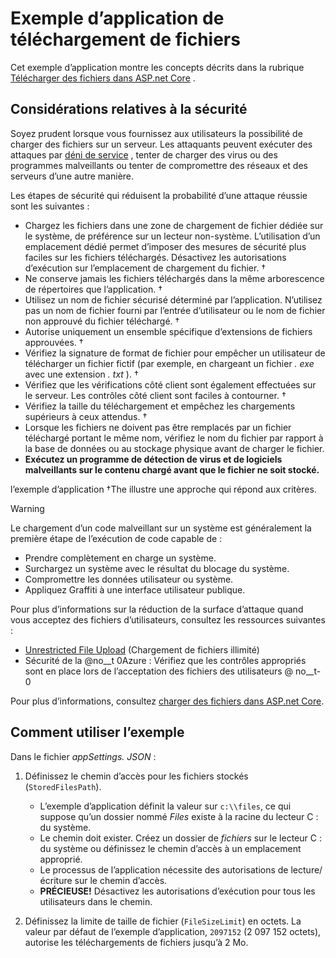 # <a name="upload-files-sample-app"></a>Exemple d’application de téléchargement de fichiers

Cet exemple d’application montre les concepts décrits dans la rubrique [Télécharger des fichiers dans ASP.net Core](https://docs.microsoft.com/aspnet/core/mvc/models/file-uploads) .

## <a name="security-considerations"></a>Considérations relatives à la sécurité

Soyez prudent lorsque vous fournissez aux utilisateurs la possibilité de charger des fichiers sur un serveur. Les attaquants peuvent exécuter des attaques par [déni de service](/windows-hardware/drivers/ifs/denial-of-service) , tenter de charger des virus ou des programmes malveillants ou tenter de compromettre des réseaux et des serveurs d’une autre manière.

Les étapes de sécurité qui réduisent la probabilité d’une attaque réussie sont les suivantes :

* Chargez les fichiers dans une zone de chargement de fichier dédiée sur le système, de préférence sur un lecteur non-système. L’utilisation d’un emplacement dédié permet d’imposer des mesures de sécurité plus faciles sur les fichiers téléchargés. Désactivez les autorisations d’exécution sur l’emplacement de chargement du fichier. &dagger;
* Ne conserve jamais les fichiers téléchargés dans la même arborescence de répertoires que l’application. &dagger;
* Utilisez un nom de fichier sécurisé déterminé par l’application. N’utilisez pas un nom de fichier fourni par l’entrée d’utilisateur ou le nom de fichier non approuvé du fichier téléchargé. &dagger;
* Autorise uniquement un ensemble spécifique d’extensions de fichiers approuvées. &dagger;
* Vérifiez la signature de format de fichier pour empêcher un utilisateur de télécharger un fichier fictif (par exemple, en chargeant un fichier *. exe* avec une extension *. txt* ). &dagger;
* Vérifiez que les vérifications côté client sont également effectuées sur le serveur. Les contrôles côté client sont faciles à contourner. &dagger;
* Vérifiez la taille du téléchargement et empêchez les chargements supérieurs à ceux attendus. &dagger;
* Lorsque les fichiers ne doivent pas être remplacés par un fichier téléchargé portant le même nom, vérifiez le nom du fichier par rapport à la base de données ou au stockage physique avant de charger le fichier.
* **Exécutez un programme de détection de virus et de logiciels malveillants sur le contenu chargé avant que le fichier ne soit stocké.**

l’exemple d’application &dagger;The illustre une approche qui répond aux critères.

> [!WARNING]
> Le chargement d’un code malveillant sur un système est généralement la première étape de l’exécution de code capable de :
>
> * Prendre complètement en charge un système.
> * Surchargez un système avec le résultat du blocage du système.
> * Compromettre les données utilisateur ou système.
> * Appliquez Graffiti à une interface utilisateur publique.
>
> Pour plus d’informations sur la réduction de la surface d’attaque quand vous acceptez des fichiers d’utilisateurs, consultez les ressources suivantes :
>
> * [Unrestricted File Upload](https://www.owasp.org/index.php/Unrestricted_File_Upload) (Chargement de fichiers illimité)
> * Sécurité de la @no__t 0Azure : Vérifiez que les contrôles appropriés sont en place lors de l’acceptation des fichiers des utilisateurs @ no__t-0

Pour plus d’informations, consultez [charger des fichiers dans ASP.net Core](https://docs.microsoft.com/aspnet/core/mvc/models/file-uploads).

## <a name="how-to-use-the-sample"></a>Comment utiliser l’exemple

Dans le fichier *appSettings. JSON* :

1. Définissez le chemin d’accès pour les fichiers stockés (`StoredFilesPath`).

   * L’exemple d’application définit la valeur sur `c:\\files`, ce qui suppose qu’un dossier nommé *Files* existe à la racine du lecteur C : du système.
   * Le chemin doit exister. Créez un dossier de *fichiers* sur le lecteur C : du système ou définissez le chemin d’accès à un emplacement approprié.
   * Le processus de l’application nécessite des autorisations de lecture/écriture sur le chemin d’accès.
   * **PRÉCIEUSE!** Désactivez les autorisations d’exécution pour tous les utilisateurs dans le chemin.

1. Définissez la limite de taille de fichier (`FileSizeLimit`) en octets. La valeur par défaut de l’exemple d’application, `2097152` (2 097 152 octets), autorise les téléchargements de fichiers jusqu’à 2 Mo.
